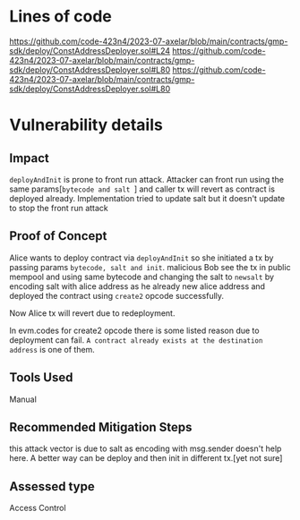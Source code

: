 # Lines of code

https://github.com/code-423n4/2023-07-axelar/blob/main/contracts/gmp-sdk/deploy/ConstAddressDeployer.sol#L24
https://github.com/code-423n4/2023-07-axelar/blob/main/contracts/gmp-sdk/deploy/ConstAddressDeployer.sol#L80
https://github.com/code-423n4/2023-07-axelar/blob/main/contracts/gmp-sdk/deploy/ConstAddressDeployer.sol#L80


# Vulnerability details

## Impact

`deployAndInit` is prone to front run attack. Attacker can front run using the same params[`bytecode and salt `] and caller tx will revert as contract is deployed already.
Implementation tried to update salt but it doesn't update to stop the front run attack

## Proof of Concept

Alice wants to deploy contract via `deployAndInit` so she initiated a tx by passing params `bytecode, salt and init`. malicious Bob see the tx in public mempool and using same bytecode and changing the salt to `newsalt` by encoding salt with alice address as he already new alice address and deployed the contract using `create2` opcode successfully.

Now Alice tx will revert due to redeployment.

In evm.codes for create2 opcode there is some listed reason due to deployment can fail.
`A contract already exists at the destination address` is one of them.



## Tools Used
Manual
## Recommended Mitigation Steps
this attack vector is due to salt as encoding with msg.sender doesn't help here.
A better way can be deploy and then init in different tx.[yet not sure]


## Assessed type

Access Control